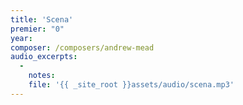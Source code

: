 ```yaml
---
title: 'Scena'
premier: "0"
year: 
composer: /composers/andrew-mead
audio_excerpts: 
  -
    notes: 
    file: '{{ _site_root }}assets/audio/scena.mp3'
---
```

